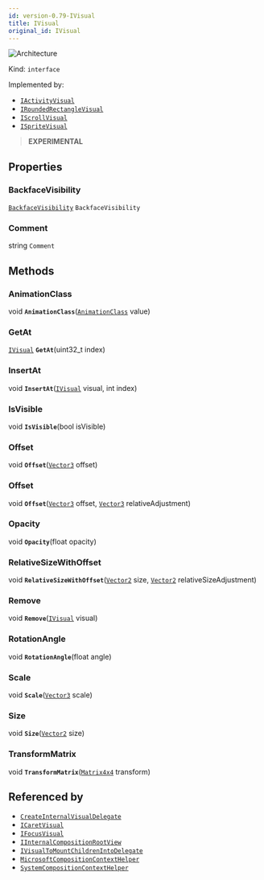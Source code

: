 ```yaml
---
id: version-0.79-IVisual
title: IVisual
original_id: IVisual
---
```


![Architecture](https://img.shields.io/badge/architecture-new_only-blue)

Kind: `interface`

Implemented by: 
- [`IActivityVisual`](IActivityVisual)
- [`IRoundedRectangleVisual`](IRoundedRectangleVisual)
- [`IScrollVisual`](IScrollVisual)
- [`ISpriteVisual`](ISpriteVisual)

> **EXPERIMENTAL**

## Properties
### BackfaceVisibility
 [`BackfaceVisibility`](BackfaceVisibility) `BackfaceVisibility`

### Comment
 string `Comment`

## Methods
### AnimationClass
void **`AnimationClass`**([`AnimationClass`](AnimationClass) value)

### GetAt
[`IVisual`](IVisual) **`GetAt`**(uint32_t index)

### InsertAt
void **`InsertAt`**([`IVisual`](IVisual) visual, int index)

### IsVisible
void **`IsVisible`**(bool isVisible)

### Offset
void **`Offset`**([`Vector3`](https://docs.microsoft.com/uwp/api/Windows.Foundation.Numerics.Vector3) offset)

### Offset
void **`Offset`**([`Vector3`](https://docs.microsoft.com/uwp/api/Windows.Foundation.Numerics.Vector3) offset, [`Vector3`](https://docs.microsoft.com/uwp/api/Windows.Foundation.Numerics.Vector3) relativeAdjustment)

### Opacity
void **`Opacity`**(float opacity)

### RelativeSizeWithOffset
void **`RelativeSizeWithOffset`**([`Vector2`](https://docs.microsoft.com/uwp/api/Windows.Foundation.Numerics.Vector2) size, [`Vector2`](https://docs.microsoft.com/uwp/api/Windows.Foundation.Numerics.Vector2) relativeSizeAdjustment)

### Remove
void **`Remove`**([`IVisual`](IVisual) visual)

### RotationAngle
void **`RotationAngle`**(float angle)

### Scale
void **`Scale`**([`Vector3`](https://docs.microsoft.com/uwp/api/Windows.Foundation.Numerics.Vector3) scale)

### Size
void **`Size`**([`Vector2`](https://docs.microsoft.com/uwp/api/Windows.Foundation.Numerics.Vector2) size)

### TransformMatrix
void **`TransformMatrix`**([`Matrix4x4`](https://docs.microsoft.com/uwp/api/Windows.Foundation.Numerics.Matrix4x4) transform)

## Referenced by
- [`CreateInternalVisualDelegate`](CreateInternalVisualDelegate)
- [`ICaretVisual`](ICaretVisual)
- [`IFocusVisual`](IFocusVisual)
- [`IInternalCompositionRootView`](IInternalCompositionRootView)
- [`IVisualToMountChildrenIntoDelegate`](IVisualToMountChildrenIntoDelegate)
- [`MicrosoftCompositionContextHelper`](MicrosoftCompositionContextHelper)
- [`SystemCompositionContextHelper`](SystemCompositionContextHelper)
